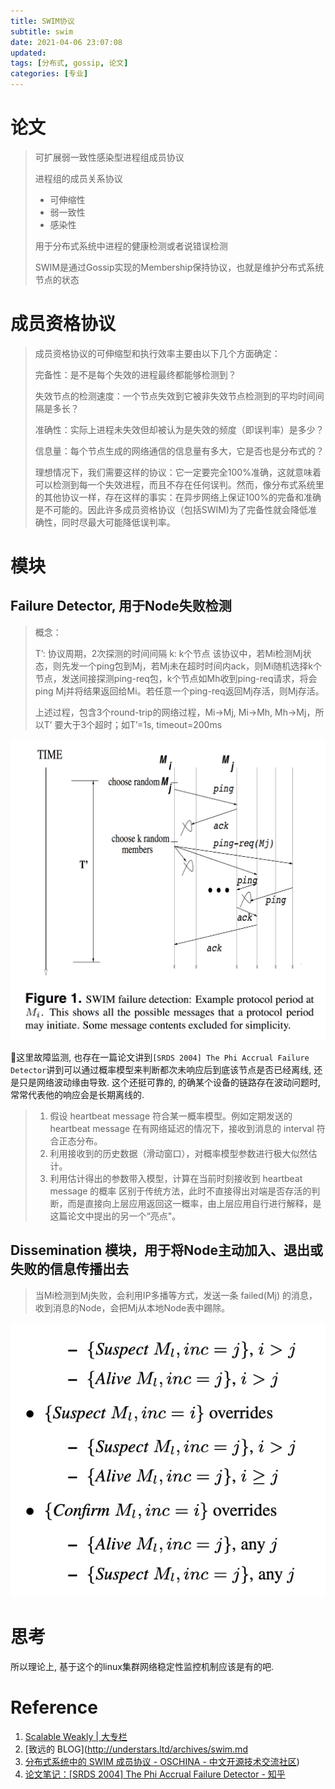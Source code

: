 ```yaml
---
title: SWIM协议
subtitle: swim
date: 2021-04-06 23:07:08
updated:
tags: [分布式, gossip, 论文]
categories: [专业]
---
```


# 论文 <Scalable Weakly-consistent Infection-style process group Membership protocol>

> 
> 可扩展弱一致性感染型进程组成员协议
> 
> 进程组的成员关系协议
> 
> * 可伸缩性
> * 弱一致性
> * 感染性
> 
> 用于分布式系统中进程的健康检测或者说错误检测
> 
> SWIM是通过Gossip实现的Membership保持协议，也就是维护分布式系统节点的状态



# 成员资格协议

> 成员资格协议的可伸缩型和执行效率主要由以下几个方面确定：
> 
> 完备性：是不是每个失效的进程最终都能够检测到？
> 
> 失效节点的检测速度：一个节点失效到它被非失效节点检测到的平均时间间隔是多长？
> 
> 准确性：实际上进程未失效但却被认为是失效的频度（即误判率）是多少？
> 
> 信息量：每个节点生成的网络通信的信息量有多大，它是否也是分布式的？
> 
> 理想情况下，我们需要这样的协议：它一定要完全100%准确，这就意味着可以检测到每一个失效进程，而且不存在任何误判。然而，像分布式系统里的其他协议一样，存在这样的事实：在异步网络上保证100%的完备和准确是不可能的。因此许多成员资格协议（包括SWIM)为了完备性就会降低准确性，同时尽最大可能降低误判率。
> 

# 模块
## Failure Detector, 用于Node失败检测
> 
> 概念：
> 
> T’: 协议周期，2次探测的时间间隔
> k: k个节点
> 该协议中，若Mi检测Mj状态，则先发一个ping包到Mj，若Mj未在超时时间内ack，则Mi随机选择k个节点，发送间接探测ping-req包，k个节点如Mh收到ping-req请求，将会ping Mj并将结果返回给Mi。若任意一个ping-req返回Mj存活，则Mj存活。
> 
> 上述过程，包含3个round-trip的网络过程，Mi->Mj, Mi->Mh, Mh->Mj，所以T’ 要大于3个超时；如T’=1s, timeout=200ms

![](SWIM协议/SWIM协议_2021-04-06-22-16-19.png)

这里故障监测, 也存在一篇论文讲到`[SRDS 2004] The Phi Accrual Failure Detector`讲到可以通过概率模型来判断都次未响应后到底该节点是否已经离线, 还是只是网络波动缘由导致. 这个还挺可靠的, 的确某个设备的链路存在波动问题时, 常常代表他的响应会是长期离线的.

> 1. 假设 heartbeat message 符合某一概率模型。例如定期发送的 heartbeat message 在有网络延迟的情况下，接收到消息的 interval 符合正态分布。
> 2. 利用接收到的历史数据（滑动窗口），对概率模型参数进行极大似然估计。
> 3. 利用估计得出的参数带入模型，计算在当前时刻接收到 heartbeat message 的概率
> 区别于传统方法，此时不直接得出对端是否存活的判断，而是直接向上层应用返回这一概率，由上层应用自行进行解释，是这篇论文中提出的另一个“亮点"。

## Dissemination 模块，用于将Node主动加入、退出或失败的信息传播出去

> 当Mi检测到Mj失败，会利用IP多播等方式，发送一条 failed(Mj) 的消息，收到消息的Node，会把Mj从本地Node表中踢除。

![](SWIM协议/SWIM协议_2021-04-06-22-56-27.png)

# 思考

所以理论上, 基于这个的linux集群网络稳定性监控机制应该是有的吧.

# Reference
1. [Scalable Weakly \| 大专栏](https://www.dazhuanlan.com/2019/11/04/5dbf34e0e3a3a/)
2. [致远的 BLOG](http://understars.ltd/archives/swim.md
3. [分布式系统中的 SWIM 成员协议 \- OSCHINA \- 中文开源技术交流社区](https://www.oschina.net/translate/swim?cmp))
4. [论文笔记：\[SRDS 2004\] The Phi Accrual Failure Detector \- 知乎](https://zhuanlan.zhihu.com/p/33819239)